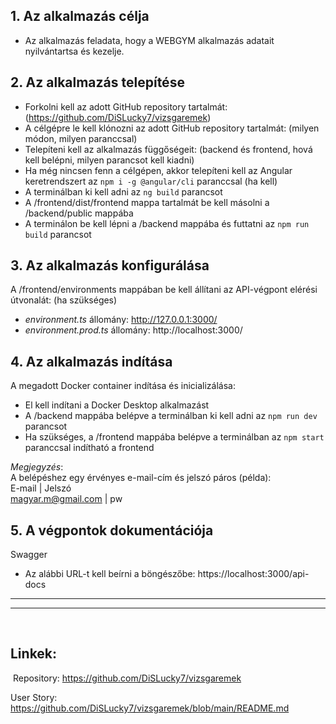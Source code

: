 ## **1. Az alkalmazás célja**​
- Az alkalmazás feladata, hogy a WEBGYM alkalmazás adatait nyilvántartsa és kezelje.
​
## **2. Az alkalmazás telepítése**
- Forkolni kell az adott GitHub repository tartalmát: (https://github.com/DiSLucky7/vizsgaremek)
- A célgépre le kell klónozni az adott GitHub repository tartalmát: (milyen módon, milyen paranccsal)   
- Telepíteni kell az alkalmazás függőségeit: (backend és frontend, hová kell belépni, milyen parancsot kell kiadni)   
- Ha még nincsen fenn a célgépen, akkor telepíteni kell az Angular keretrendszert az `npm i -g @angular/cli` paranccsal (ha kell)
- A terminálban ki kell adni az `ng build` parancsot
- A /frontend/dist/frontend mappa tartalmát be kell másolni a /backend/public mappába   
- A terminálon be kell lépni a /backend mappába és futtatni az `npm run build` parancsot 
​
## **3. Az alkalmazás konfigurálása**
A /frontend/environments mappában be kell állítani az API-végpont elérési útvonalát: (ha szükséges)
  - _environment.ts_ állomány: http://127.0.0.1:3000/  
  - _environment.prod.ts_ állomány: http://localhost:3000/ 
​
## **4. Az alkalmazás indítása**
A megadott Docker container indítása és inicializálása:
- El kell indítani a Docker Desktop alkalmazást
- A /backend mappába belépve a terminálban ki kell adni az `npm run dev` parancsot  
- Ha szükséges, a /frontend mappába belépve a terminálban az `npm start` paranccsal indítható a frontend
​<br>

_Megjegyzés_:  
A belépéshez egy érvényes e-mail-cím és jelszó páros (példa):  
​
E-mail | Jelszó<br>
magyar.m@gmail.com | pw
​
## **5. A végpontok dokumentációja**
Swagger 
- Az alábbi URL-t kell beírni a böngészőbe: https://localhost:3000/api-docs
​
---
---
​
## **Linkek:**  
​
Repository: https://github.com/DiSLucky7/vizsgaremek

User Story:
https://github.com/DiSLucky7/vizsgaremek/blob/main/README.md